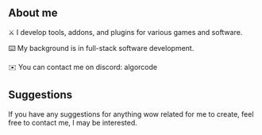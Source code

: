 ## About me
⚔️ I develop tools, addons, and plugins for various games and software.

⌨️ My background is in full-stack software development.

✉️ You can contact me on discord: algorcode

## Suggestions
If you have any suggestions for anything wow related for me to create, feel free to contact me, I may be interested.
